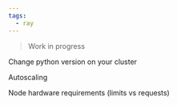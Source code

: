 ```yaml
---
tags:
  - ray
---
```


> Work in progress

Change python version on your cluster

Autoscaling

Node hardware requirements (limits vs requests)

